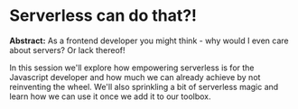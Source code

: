 # Serverless can do that?!

**Abstract:** As a frontend developer you might think - why would I even care about servers? Or lack thereof!

In this session we'll explore how empowering serverless is for the Javascript developer and how much we can already achieve by not reinventing the wheel. We'll also sprinkling a bit of serverless magic and learn how we can use it once we add it to our toolbox.

